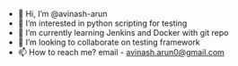 - 👋 Hi, I’m @avinash-arun
- 👀 I’m interested in python scripting for testing
- 🌱 I’m currently learning Jenkins and Docker with git repo
- 💞️ I’m looking to collaborate on testing framework
- 📫 How to reach me? email - avinash.arun0@gmail.com

<!---
avinash-arun/avinash-arun is a ✨ special ✨ repository because its `README.md` (this file) appears on your GitHub profile.
You can click the Preview link to take a look at your changes.
--->
